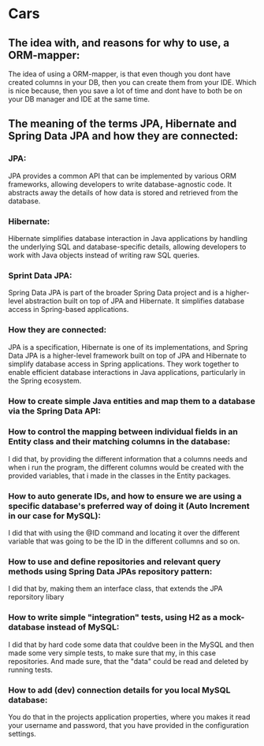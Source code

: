 # Cars
## The idea with, and reasons for why to use, a ORM-mapper:

The idea of using a ORM-mapper, is that even though you dont have created columns in your DB, then you can create them from your IDE. 
Which is nice because, then you save a lot of time and dont have to both be on your DB manager and IDE at the same time.

## The meaning of the terms JPA, Hibernate and Spring Data JPA and how they are connected:

### JPA:
JPA provides a common API that can be implemented by various ORM frameworks, allowing developers to write database-agnostic code. It abstracts away the details of how data is stored and retrieved from the database.
### Hibernate:
Hibernate simplifies database interaction in Java applications by handling the underlying SQL and database-specific details, allowing developers to work with Java objects instead of writing raw SQL queries.
### Sprint Data JPA:
Spring Data JPA is part of the broader Spring Data project and is a higher-level abstraction built on top of JPA and Hibernate. It simplifies database access in Spring-based applications.
### How they are connected:
JPA is a specification, Hibernate is one of its implementations, and Spring Data JPA is a higher-level framework built on top of JPA and Hibernate to simplify database access in Spring applications. They work together to enable efficient database interactions in Java applications, particularly in the Spring ecosystem.
### How to create simple Java entities and map them to a database via the Spring Data API:



### How to control the mapping between individual fields in an Entity class and their matching columns in the database:

I did that, by providing the different information that a columns needs and when i run the program, the different columns would be created with the provided variables, that i made in the classes in the Entity packages.

### How to auto generate IDs, and how to ensure we are using a specific database's preferred way of doing it (Auto Increment in our case for  MySQL):
   
I did that with using the @ID command and locating it over the different variable that was going to be the ID in the different collumns and so on.

### How to use and define repositories and relevant query methods using Spring Data JPAs repository pattern:
   
I did that by, making them an interface class, that extends the JPA reporsitory libary
### How to write simple "integration" tests, using H2 as a mock-database instead of MySQL:

I did that by hard code some data that couldve been in the MySQL and then made some very simple tests, to make sure that my, in this case repositories. And made sure, that the "data" could be read and deleted by running tests.

### How to add (dev) connection details for you local MySQL database:

You do that in the projects application properties, where you makes it read your username and password, that you have provided in the configuration settings.
